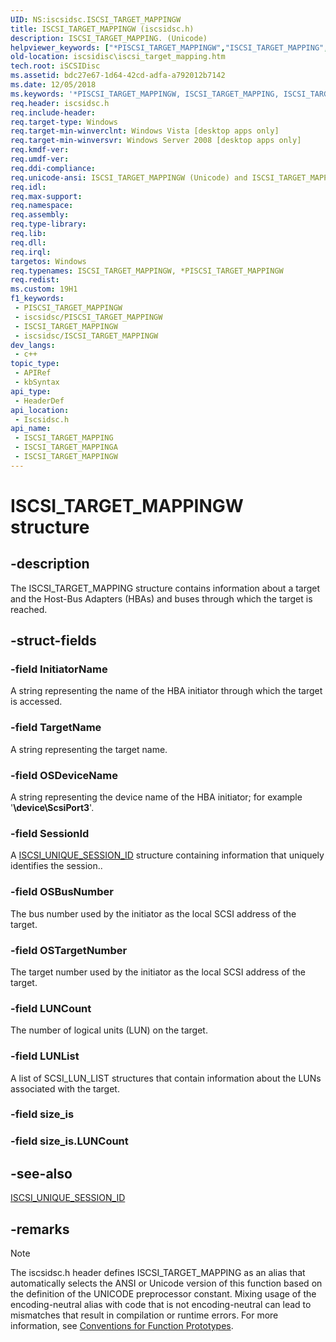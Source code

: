 ```yaml
---
UID: NS:iscsidsc.ISCSI_TARGET_MAPPINGW
title: ISCSI_TARGET_MAPPINGW (iscsidsc.h)
description: ISCSI_TARGET_MAPPING. (Unicode)
helpviewer_keywords: ["*PISCSI_TARGET_MAPPINGW","ISCSI_TARGET_MAPPING","ISCSI_TARGET_MAPPING structure [iSCSI Discovery Library API]","ISCSI_TARGET_MAPPINGA","ISCSI_TARGET_MAPPINGW","PISCSI_TARGET_MAPPING","PISCSI_TARGET_MAPPING structure pointer [iSCSI Discovery Library API]","iscsidisc.iscsi_target_mapping","iscsidsc/ISCSI_TARGET_MAPPING","iscsidsc/ISCSI_TARGET_MAPPINGA","iscsidsc/ISCSI_TARGET_MAPPINGW","iscsidsc/PISCSI_TARGET_MAPPING"]
old-location: iscsidisc\iscsi_target_mapping.htm
tech.root: iSCSIDisc
ms.assetid: bdc27e67-1d64-42cd-adfa-a792012b7142
ms.date: 12/05/2018
ms.keywords: '*PISCSI_TARGET_MAPPINGW, ISCSI_TARGET_MAPPING, ISCSI_TARGET_MAPPING structure [iSCSI Discovery Library API], ISCSI_TARGET_MAPPINGA, ISCSI_TARGET_MAPPINGW, PISCSI_TARGET_MAPPING, PISCSI_TARGET_MAPPING structure pointer [iSCSI Discovery Library API], iscsidisc.iscsi_target_mapping, iscsidsc/ISCSI_TARGET_MAPPING, iscsidsc/ISCSI_TARGET_MAPPINGA, iscsidsc/ISCSI_TARGET_MAPPINGW, iscsidsc/PISCSI_TARGET_MAPPING'
req.header: iscsidsc.h
req.include-header: 
req.target-type: Windows
req.target-min-winverclnt: Windows Vista [desktop apps only]
req.target-min-winversvr: Windows Server 2008 [desktop apps only]
req.kmdf-ver: 
req.umdf-ver: 
req.ddi-compliance: 
req.unicode-ansi: ISCSI_TARGET_MAPPINGW (Unicode) and ISCSI_TARGET_MAPPINGA (ANSI)
req.idl: 
req.max-support: 
req.namespace: 
req.assembly: 
req.type-library: 
req.lib: 
req.dll: 
req.irql: 
targetos: Windows
req.typenames: ISCSI_TARGET_MAPPINGW, *PISCSI_TARGET_MAPPINGW
req.redist: 
ms.custom: 19H1
f1_keywords:
 - PISCSI_TARGET_MAPPINGW
 - iscsidsc/PISCSI_TARGET_MAPPINGW
 - ISCSI_TARGET_MAPPINGW
 - iscsidsc/ISCSI_TARGET_MAPPINGW
dev_langs:
 - c++
topic_type:
 - APIRef
 - kbSyntax
api_type:
 - HeaderDef
api_location:
 - Iscsidsc.h
api_name:
 - ISCSI_TARGET_MAPPING
 - ISCSI_TARGET_MAPPINGA
 - ISCSI_TARGET_MAPPINGW
---
```


# ISCSI_TARGET_MAPPINGW structure


## -description

The 		ISCSI_TARGET_MAPPING structure contains information about a target and the Host-Bus  Adapters (HBAs) and buses through which the target is reached.

## -struct-fields

### -field InitiatorName

A string representing the name of the HBA initiator through which the target is accessed.

### -field TargetName

A string representing the target name.

### -field OSDeviceName

A string representing the device name of the HBA initiator; for example '<b>\device\ScsiPort3</b>'.

### -field SessionId

A <a href="/windows/desktop/api/iscsidsc/ns-iscsidsc-iscsi_unique_session_id">ISCSI_UNIQUE_SESSION_ID</a> structure containing information that uniquely identifies the session..

### -field OSBusNumber

The bus number used by the initiator as the local SCSI address of the target.

### -field OSTargetNumber

The target number used by the initiator as the local SCSI address of the target.

### -field LUNCount

The number of logical units (LUN) on the target.

### -field LUNList

A list of SCSI_LUN_LIST structures that contain information about the LUNs associated with the target.

### -field size_is

### -field size_is.LUNCount

## -see-also

<a href="/windows/desktop/api/iscsidsc/ns-iscsidsc-iscsi_unique_session_id">ISCSI_UNIQUE_SESSION_ID</a>

## -remarks

> [!NOTE]
> The iscsidsc.h header defines ISCSI_TARGET_MAPPING as an alias that automatically selects the ANSI or Unicode version of this function based on the definition of the UNICODE preprocessor constant. Mixing usage of the encoding-neutral alias with code that is not encoding-neutral can lead to mismatches that result in compilation or runtime errors. For more information, see [Conventions for Function Prototypes](/windows/win32/intl/conventions-for-function-prototypes).


